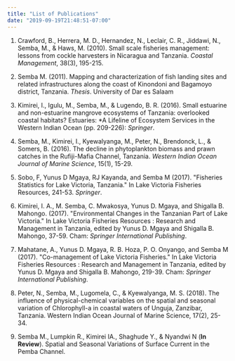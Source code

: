 ```yaml
---
title: "List of Publications"
date: "2019-09-19T21:48:51-07:00"
---
```


1. Crawford, B., Herrera, M. D., Hernandez, N., Leclair, C. R., Jiddawi, N., Semba, M., & Haws, M. (2010). Small scale fisheries management: lessons from cockle harvesters in Nicaragua and Tanzania. *Coastal Management*, 38(3), 195-215. 

2. Semba M. (2011). Mapping and characterization of fish landing sites and related infrastructures along the coast of Kinondoni and Bagamoyo district, Tanzania. *Thesis*. University of Dar es Salaam

3. Kimirei, I., Igulu, M., Semba, M., & Lugendo, B. R. (2016). Small estuarine and non-estuarine mangrove ecosystems of Tanzania: overlooked coastal habitats? Estuaries: *A Lifeline of Ecosystem Services in the Western Indian Ocean (pp. 209-226): *Springer*.

4. Semba, M., Kimirei, I., Kyewalyanga, M., Peter, N., Brendonck, L., & Somers, B. (2016). The decline in phytoplankton biomass and prawn catches in the Rufiji-Mafia Channel, Tanzania. *Western Indian Ocean Journal of Marine Science*, 15(1), 15-29. 

5. Sobo, F, Yunus D Mgaya, RJ Kayanda, and Semba M (2017). "Fisheries Statistics for Lake Victoria, Tanzania." In Lake Victoria Fisheries Resources, 241-53. *Springer*.

6. Kimirei, I. A., M. Semba, C. Mwakosya, Yunus D. Mgaya, and Shigalla B. Mahongo. (2017). "Environmental Changes in the Tanzanian Part of Lake Victoria." In Lake Victoria Fisheries Resources : Research and Management in Tanzania, edited by Yunus D. Mgaya and Shigalla B. Mahongo, 37-59. Cham: *Springer International Publishing*.

7. Mahatane, A., Yunus D. Mgaya, R. B. Hoza, P. O. Onyango, and Semba M (2017). "Co-management of Lake Victoria Fisheries." In Lake Victoria Fisheries Resources : Research and Management in Tanzania, edited by Yunus D. Mgaya and Shigalla B. Mahongo, 219-39. Cham: *Springer International Publishing*.

8. Peter, N., Semba, M., Lugomela, C., & Kyewalyanga, M. S. (2018). The influence of physical-chemical variables on the spatial and seasonal variation of Chlorophyll-a in coastal waters of Unguja, Zanzibar, Tanzania. Western Indian Ocean Journal of Marine Science, 17(2), 25-34.

9. Semba M., Lumpkin R., Kimirei IA., Shaghude Y., & Nyandwi N (**In Review**). Spatial and Seasonal Variations of Surface Current in the Pemba Channel. 

